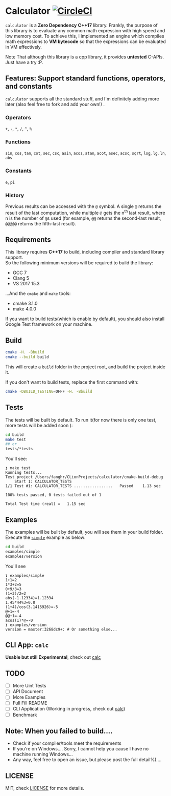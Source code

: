# Calculator [![CircleCI](https://circleci.com/gh/chfanghr/calculator.svg?style=svg)](https://circleci.com/gh/chfanghr/calculator)
`calculator` is a **Zero Dependency** **C++17** library. Frankly, the purpose of this library is to evaluate any common math expression 
with high speed and low memory cost. 
To achieve this, I implemented an engine which compiles math expressions 
to **VM bytecode** so that the expressions can be evaluated in VM effectively. <br>

Note That although this library is a cpp library, it provides **untested** C-APIs. Just have a try :P.

## Features: Support standard functions, operators, and constants
`calculator` supports all the standard stuff, and I'm definitely adding more later (also feel free to fork and add
 your own!) .
 
 ### Operators
 `+`, `-`, `*`, `/`, `^`, `%`
 
 ### Functions
 `sin`, `cos`, `tan`, `cot`, `sec`, `csc`, `asin`, `acos`, `atan`, `acot`, `asec`, `acsc`, `sqrt`, `log`, `lg`, `ln`, `abs`
 
 ### Constants
 `e`, `pi`
 
 ### History
 Previous results can be accessed with the `@` symbol. A single `@` returns the result of the last computation, while
  multiple `@` gets the n<sup>th</sup> last result, where n is the number of `@`s used (for example, `@@` returns the
   second-last result, `@@@@@` returns the fifth-last result).
 
## Requirements
This library requires **C++17** to build, including compiler and standard library support. <br>
So the following minimum versions will be required to build the library:
* GCC 7
* Clang 5
* VS 2017 15.3

...And the `cmake` and `make` tools:
* cmake 3.1.0
* make 4.0.0

If you want to build tests(which is enable by default), you should also install Google Test framework on your machine.
 
## Build
```bash
cmake -H. -Bbuild
cmake --build build
```
This will create a `build` folder in the project root, and build the project inside it.

If you don't want to build tests, replace the first command with:
```bash
cmake -DBUILD_TESTING=OFFF -H. -Bbuild
``` 

## Tests
The tests will be built by default. To run it(for now there is only one test, more tests will be added soon ):
```bash
cd build
make test
## or
tests/*tests
```
You'll see:
```
❯ make test
Running tests...
Test project /Users/fanghr/CLionProjects/calculator/cmake-build-debug
    Start 1: CALCULATOR_TESTS
1/1 Test #1: CALCULATOR_TESTS .................   Passed    1.13 sec

100% tests passed, 0 tests failed out of 1

Total Test time (real) =   1.15 sec
```

## Examples
The examples will be built by default, you will see them in your build folder.<br>
Execute the [`simple`](examples/simple/simple.cc) example as below:

```bash
cd build
examples/simple
examples/version
``` 
You'll see
```
❯ examples/simple
1+1=2
1*3+2=5
0+9/3=3
(1+3)/2=2
abs(-1.12334)=1.12334
1.45*44%3=0.8
(1+4)/cos(3.1415926)=-5
@+1=-4
@@+1=-4
acos(1)*@=-0
❯ examples/version
version = master:3268dc9+: # Or something else...
```

## CLI App: `calc`
**Usable but still Experimental**, check out [calc](cmd/calc/README.md)

## TODO
- [ ] More Uint Tests
- [ ] API Document
- [ ] More Examples
- [ ] Full Fill README
- [ ] CLI Application (Working in progress, check out [calc](cmd/calc/README.md))
- [ ] Benchmark

## Note: When you failed to build....
* Check if your compiler/tools meet the requirements
* If you're on Windows.... Sorry, I cannot help you cause I have no machine running Windows...
* Any way, feel free to open an issue, but please post the full detail%)....

## LICENSE
MIT, check [LICENSE](LICENSE) for more details.
